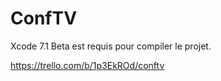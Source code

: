 # ConfTV

Xcode 7.1 Beta est requis pour compiler le projet.

https://trello.com/b/1p3EkROd/conftv


